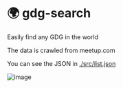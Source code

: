 # 🌍 gdg-search

Easily find any GDG in the world

The data is crawled from meetup.com

You can see the JSON in [./src/list.json](https://github.com/kevinsimper/gdg-search/blob/master/src/list.json)

![image](https://user-images.githubusercontent.com/1126497/56774851-b043e000-67c4-11e9-840c-d1c90ea88ed1.png)
